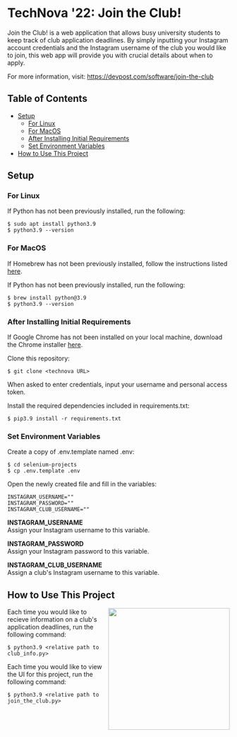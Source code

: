 # TechNova '22: Join the Club!
Join the Club! is a web application that allows busy university students to keep track of club application deadlines. By simply inputting your Instagram account credentials and the Instagram username of the club you would like to join, this web app will provide you with crucial details about when to apply.

For more information, visit: https://devpost.com/software/join-the-club

## Table of Contents
* [Setup](#setup)
  * [For Linux](#for-linux)
  * [For MacOS](#for-macos)
  * [After Installing Initial Requirements](#after-installing-initial-requirements)
  * [Set Environment Variables](#set-environment-variables)
* [How to Use This Project](#how-to-use-this-project)

## Setup 
### For Linux
If Python has not been previously installed, run the following:
```
$ sudo apt install python3.9
$ python3.9 --version
```

### For MacOS
If Homebrew has not been previously installed, follow the instructions listed [here](https://brew.sh/).

If Python has not been previously installed, run the following:
```
$ brew install python@3.9
$ python3.9 --version
```

### After Installing Initial Requirements
If Google Chrome has not been installed on your local machine, download the Chrome installer [here](https://www.google.com/intl/en_ca/chrome/).

Clone this repository:
```
$ git clone <technova URL>
``` 
When asked to enter credentials, input your username and personal access token.

Install the required dependencies included in requirements.txt:
```
$ pip3.9 install -r requirements.txt
```

### Set Environment Variables
Create a copy of .env.template named .env:
```
$ cd selenium-projects
$ cp .env.template .env
``` 
Open the newly created file and fill in the variables:
```
INSTAGRAM_USERNAME=""
INSTAGRAM_PASSWORD=""
INSTAGRAM_CLUB_USERNAME=""
``` 
**INSTAGRAM_USERNAME**\
Assign your Instagram username to this variable. 

**INSTAGRAM_PASSWORD**\
Assign your Instagram password to this variable. 

**INSTAGRAM_CLUB_USERNAME**\
Assign a club's Instagram username to this variable. 

## How to Use This Project
<img align="right" width="275" src="https://github.com/miaisakovic/technova/blob/main/images/icon.png">

Each time you would like to recieve information on a club's application deadlines, run the following command:
```
$ python3.9 <relative path to club_info.py>
```

Each time you would like to view the UI for this project, run the following command:
```
$ python3.9 <relative path to join_the_club.py>
```

